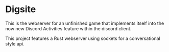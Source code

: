 # Digsite

This is the webserver for an unfinished game that implements itself into the now new Discord Activities feature within the discord client.

This project features a Rust webserver using sockets for a conversational style api. 

